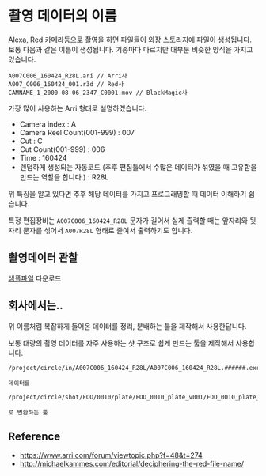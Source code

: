 # 촬영 데이터의 이름
Alexa, Red 카메라등으로 촬영을 하면 파일들이 외장 스토리지에 파일이 생성됩니다.
보통 다음과 같은 이름이 생성됩니다. 기종마다 다르지만 대부분 비슷한 양식을 가지고 있습니다.

```
A007C006_160424_R28L.ari // Arri사
A007_C006_160424_001.r3d // Red사
CAMNAME_1_2000-08-06_2347_C0001.mov // BlackMagic사
```

가장 많이 사용하는 Arri 형태로 설명하곘습니다.

- Camera index : A
- Camera Reel Count(001-999) : 007
- Cut : C
- Cut Count(001-999) : 006
- Time : 160424
- 렌덤하게 생성되는 자동코드 (추후 편집툴에서 수많은 데이터가 섞였을 때 고유함을 만드는 역할을 합니다.) : R28L

위 특징을 알고 있다면 추후 해당 데이터를 가지고 프로그래밍할 때 데이터 이해하기 쉽습니다.

특정 편집장비는 `A007C006_160424_R28L` 문자가 길어서 실제 출력할 때는 앞자리와 뒷자리 문자를 섞어서 `A007R28L` 형태로 줄여서 출력하기도 합니다.

## 촬영데이터 관찰

[샘플파일](sample.md) 다운로드

## 회사에서는..
위 이름처럼 복잡하게 들어온 데이터를 정리, 분배하는 툴을 제작해서 사용한답니다.

보통 대량의 촬영 데이터를 자주 사용하는 샷 구조로 쉽게 만드는 툴을 제작해서 사용합니다.

 ```
 /project/circle/in/A007C006_160424_R28L/A007C006_160424_R28L.######.exr

 데이터를
 
 /project/circle/shot/FOO/0010/plate/FOO_0010_plate_v001/FOO_0010_plate_v001.####.exr
 
 로 변환하는 툴
 ```

## Reference
- https://www.arri.com/forum/viewtopic.php?f=48&t=274
- http://michaelkammes.com/editorial/deciphering-the-red-file-name/